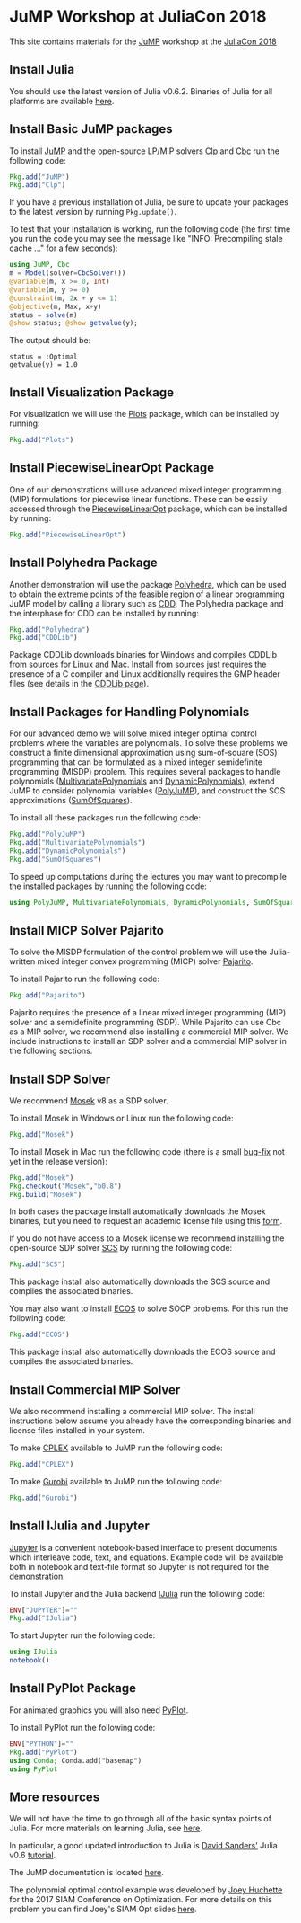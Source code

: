 #  JuMP Workshop at JuliaCon 2018

This site contains materials for the [JuMP](https://github.com/JuliaOpt/JuMP.jl) workshop at the [JuliaCon 2018](http://juliacon.org/2018/)

## Install Julia

You should use the latest version of Julia v0.6.2.
Binaries of Julia for all platforms are available [here](http://julialang.org/downloads/).


## Install Basic JuMP packages

To install [JuMP](https://github.com/JuliaOpt/JuMP.jl) and the open-source LP/MIP solvers [Clp](https://projects.coin-or.org/Clp) and [Cbc](https://projects.coin-or.org/Cbc)  run the following code:
```julia
Pkg.add("JuMP")
Pkg.add("Clp")
```
If you have a previous installation of Julia,
be sure to update your packages to the latest version by running ``Pkg.update()``.

To test that your installation is working, run the following code (the first time you run the code you may see the message like "INFO: Precompiling stale cache ..." for a few seconds):

```julia
using JuMP, Cbc
m = Model(solver=CbcSolver())
@variable(m, x >= 0, Int)
@variable(m, y >= 0)
@constraint(m, 2x + y <= 1)
@objective(m, Max, x+y)
status = solve(m)
@show status; @show getvalue(y);
```

The output should be:

```
status = :Optimal
getvalue(y) = 1.0
```

## Install Visualization Package

For visualization we will use the [Plots](https://github.com/JuliaPlots/Plots.jl) package, which can be installed by running:
```julia
Pkg.add("Plots")
```

## Install PiecewiseLinearOpt Package

One of our demonstrations will use advanced mixed integer programming (MIP) formulations for piecewise linear functions. These can be easily accessed through the [PiecewiseLinearOpt](https://github.com/joehuchette/PiecewiseLinearOpt.jl) package, which can be installed by running:
```julia
Pkg.add("PiecewiseLinearOpt")
```

## Install Polyhedra Package

Another demonstration will use the package [Polyhedra](https://github.com/JuliaPolyhedra/Polyhedra.jl), which can be used to obtain the extreme points of the feasible region of a linear programming JuMP model by calling a library such as [CDD](https://www.inf.ethz.ch/personal/fukudak/cdd_home/). The Polyhedra package and the interphase for CDD can be installed by running:

```julia
Pkg.add("Polyhedra")
Pkg.add("CDDLib")
```

Package CDDLib downloads binaries for Windows and compiles CDDLib from sources for Linux and Mac. Install from sources just requires the presence of a C compiler and Linux additionally requires the GMP header files (see details in the [CDDLib page](https://github.com/JuliaPolyhedra/CDDLib.jl)).

## Install Packages for Handling Polynomials

For our advanced demo we will solve mixed integer optimal control problems where the variables are polynomials. To solve these problems we construct a finite dimensional approximation using sum-of-square (SOS) programming that can be formulated as a mixed integer semidefinite programming (MISDP) problem. This requires several packages to handle polynomials ([MultivariatePolynomials](https://github.com/JuliaAlgebra/MultivariatePolynomials.jl) and [DynamicPolynomials](https://github.com/JuliaAlgebra/DynamicPolynomials.jl)), extend JuMP to consider polynomial variables ([PolyJuMP](https://github.com/JuliaOpt/PolyJuMP.jl)), and construct the SOS approximations ([SumOfSquares](https://github.com/JuliaOpt/SumOfSquares.jl)).

To install all these packages run the following code:
```julia
Pkg.add("PolyJuMP")
Pkg.add("MultivariatePolynomials")
Pkg.add("DynamicPolynomials")
Pkg.add("SumOfSquares")
```

To speed up computations during the lectures you may want to precompile the installed packages by running the following code:
```julia
using PolyJuMP, MultivariatePolynomials, DynamicPolynomials, SumOfSquares
```

## Install MICP Solver Pajarito

To solve the MISDP formulation of the control problem we will use the Julia-written mixed integer convex programming (MICP) solver [Pajarito](https://github.com/JuliaOpt/Pajarito.jl).

To install Pajarito run the following code:
```julia
Pkg.add("Pajarito")
```

Pajarito requires the presence  of a linear mixed integer programming (MIP) solver and a semidefinite programming (SDP). While Pajarito can use Cbc as a MIP solver, we recommend also installing a commercial MIP solver.  We include instructions to install an SDP solver and a commercial MIP solver in the following sections.


## Install SDP Solver

We recommend [Mosek](https://www.mosek.com) v8 as a SDP solver.

To install Mosek in Windows or Linux run the following code:
```julia
Pkg.add("Mosek")
```
To install Mosek in Mac run the following code (there is a small [bug-fix](https://github.com/JuliaOpt/Mosek.jl/issues/134) not yet in the release version):
```julia
Pkg.add("Mosek")
Pkg.checkout("Mosek","b0.8")
Pkg.build("Mosek")
```
In both cases the package install automatically downloads the Mosek binaries, but you need to request an academic license file using this [form](https://license.mosek.com/academic/).

If you do not have access to a Mosek license we recommend installing the open-source SDP solver [SCS](https://github.com/cvxgrp/scs) by running the following code:
```julia
Pkg.add("SCS")
```
This package install also automatically downloads the SCS source and compiles the associated binaries.

You may also want to install [ECOS](https://github.com/embotech/ecos) to solve SOCP problems. For this run the following code:
```julia
Pkg.add("ECOS")
```
This package install also automatically downloads the ECOS source and compiles the associated binaries.


## Install Commercial MIP Solver

We also recommend installing a commercial MIP solver. The install instructions below assume you already have the corresponding binaries and license files installed in your system.

To make [CPLEX](https://www.ibm.com/analytics/data-science/prescriptive-analytics/cplex-optimizer) available to JuMP run the following code:
```julia
Pkg.add("CPLEX")
```

To make [Gurobi](http://www.gurobi.com) available to JuMP run the following code:
```julia
Pkg.add("Gurobi")
```

## Install IJulia and Jupyter

[Jupyter](http://jupyter.org) is a convenient notebook-based interface to present documents which interleave code, text, and equations. Example code will be available both in notebook and text-file format so Jupyter is not required for the demonstration.

To install Jupyter and the Julia backend [IJulia](https://github.com/JuliaLang/IJulia.jl) run the following code:
```julia
ENV["JUPYTER"]=""
Pkg.add("IJulia")
```

To start Jupyter run the following code:
```julia
using IJulia
notebook()
```

## Install PyPlot Package

For animated graphics you will also need [PyPlot](https://github.com/JuliaPy/PyPlot.jl).

To install PyPlot run the following code:
```julia
ENV["PYTHON"]=""
Pkg.add("PyPlot")
using Conda; Conda.add("basemap")
using PyPlot
```

## More resources

We will not have the time to go through all of the basic syntax points of Julia. For more materials on learning Julia,
see [here](http://julialang.org/learning/).

In particular, a good updated introduction to Julia is [David Sanders'](http://sistemas.fciencias.unam.mx/~dsanders/) Julia v0.6 [tutorial](https://github.com/dpsanders/julia_towards_1.0).

The JuMP documentation is located [here](http://www.juliaopt.org/JuMP.jl/0.18/).

The polynomial optimal control example was developed by [Joey Huchette](http://www.mit.edu/~huchette/) for the 2017 SIAM Conference on Optimization. For more details on this problem you can find Joey's SIAM Opt slides  [here](https://docs.google.com/presentation/d/1ASfjB1TdLJmYxT0b6rnyGh9eLbMc-66bTOt3_3yvc90/edit?usp=sharing).
